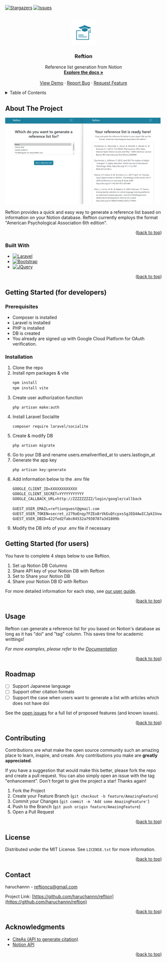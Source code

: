 <!-- Improved compatibility of back to top link: See: https://github.com/othneildrew/Best-README-Template/pull/73 -->
<a name="readme-top"></a>
<!--
*** Thanks for checking out the Best-README-Template. If you have a suggestion
*** that would make this better, please fork the repo and create a pull request
*** or simply open an issue with the tag "enhancement".
*** Don't forget to give the project a star!
*** Thanks again! Now go create something AMAZING! :D
-->



<!-- PROJECT SHIELDS -->
<!--
*** I'm using markdown "reference style" links for readability.
*** Reference links are enclosed in brackets [ ] instead of parentheses ( ).
*** See the bottom of this document for the declaration of the reference variables
*** for contributors-url, forks-url, etc. This is an optional, concise syntax you may use.
*** https://www.markdownguide.org/basic-syntax/#reference-style-links
-->
[![Stargazers][stars-shield]][stars-url]
[![Issues][issues-shield]][issues-url]



<!-- PROJECT LOGO -->
<br />
<div align="center">
  <a href="https://github.com/haruchannn/reftion">
    <img src="public\assets\img\icon.png" alt="Logo" width="80" height="80">
  </a>

<h3 align="center">Reftion</h3>

  <p align="center">
    Reference list generation from Notion 
    <br />
    <a href="https://github.com/haruchannn/reftion"><strong>Explore the docs »</strong></a>
    <br />
    <br />
    <a href="https://github.com/haruchannn/reftion">View Demo</a>
    ·
    <a href="https://github.com/haruchannn/reftion/issues">Report Bug</a>
    ·
    <a href="https://github.com/haruchannn/reftion/issues">Request Feature</a>
  </p>
</div>



<!-- TABLE OF CONTENTS -->
<details>
  <summary>Table of Contents</summary>
  <ol>
    <li>
      <a href="#about-the-project">About The Project</a>
      <ul>
        <li><a href="#built-with">Built With</a></li>
      </ul>
    </li>
    <li>
      <a href="#getting-started">Getting Started</a>
      <ul>
        <li><a href="#prerequisites">Prerequisites</a></li>
        <li><a href="#installation">Installation</a></li>
      </ul>
    </li>
    <li><a href="#usage">Usage</a></li>
    <li><a href="#roadmap">Roadmap</a></li>
    <li><a href="#contributing">Contributing</a></li>
    <li><a href="#license">License</a></li>
    <li><a href="#contact">Contact</a></li>
    <li><a href="#acknowledgments">Acknowledgments</a></li>
  </ol>
</details>



<!-- ABOUT THE PROJECT -->
## About The Project

<img src="public\assets\img\desc_overall.png" width="500">

Reftion provides a quick and easy way to generate a reference list based on information on your Notion database. Reftion currently employs the format "American Psychological Association 6th edition".

<p align="right">(<a href="#readme-top">back to top</a>)</p>



### Built With
* [![Laravel][Laravel.com]][Laravel-url]
* [![Bootstrap][Bootstrap.com]][Bootstrap-url]
* [![JQuery][JQuery.com]][JQuery-url]

<p align="right">(<a href="#readme-top">back to top</a>)</p>



<!-- GETTING STARTED -->
## Getting Started (for developers)
### Prerequisites
- Composer is installed
- Laravel is installed
- PHP is installed
- DB is created
- You already are signed up with Google Cloud Platform for OAuth verification.

### Installation

1. Clone the repo
2. Install npm packages & vite
   ```sh
   npm install
   npm install vite
   ```
3. Create user authorization function
   ```
   php artisan make:auth
   ```
4. Install Laravel Socialite
   ```
   composer require laravel/socialite
   ```
5. Create & modify DB
   ```
   php artisan migrate
   ```
6. Go to your DB and rename users.emailverified_at to users.lastlogin_at
7. Generate the app key
    ```
    php artisan key:generate
    ```
8. Add information below to the .env file
    ```
    GOOGLE_CLIENT_ID=XXXXXXXXXXXX
    GOOGLE_CLIENT_SECRET=YYYYYYYYYYY
    GOOGLE_CALLBACK_URL=http://ZZZZZZZZZ/login/google/callback

    GUEST_USER_EMAIL=reftionguest@gmail.com
    GUEST_USER_TOKEN=secret_z279aEnqy7FZEo8rVkEuQtcpxsSgJEQ4AwICJpkIUvw
    GUEST_USER_DBID=422fed2fabc04532a7930787a3d1809b
    ```
9. Modify the DB info of your .env file if necessary 

## Getting Started (for users)

You have to complete 4 steps below to use Reftion. 
1. Set up Notion DB Columns
2. Share API key of your Notion DB with Reftion
3. Set to Share your Notion DB
4. Share your Notion DB ID with Reftion

For more detailed information for each step, see [our user guide](https://reftion.com/onboarding).

<p align="right">(<a href="#readme-top">back to top</a>)</p>

<!-- USAGE EXAMPLES -->
## Usage

Reftion can generate a reference list for you based on Notion's database as long as it has "doi" and "tag" column. This saves time for academic writtings! 

_For more examples, please refer to the [Documentation](https://example.com)_

<p align="right">(<a href="#readme-top">back to top</a>)</p>



<!-- ROADMAP -->
## Roadmap

- [ ]  Support Japanese language
- [ ]  Support other citation formats
- [ ]  Support the case when users want to generate a list with articles which does not have doi

See the [open issues](https://github.com/haruchannn/reftion/issues) for a full list of proposed features (and known issues).

<p align="right">(<a href="#readme-top">back to top</a>)</p>



<!-- CONTRIBUTING -->
## Contributing

Contributions are what make the open source community such an amazing place to learn, inspire, and create. Any contributions you make are **greatly appreciated**.

If you have a suggestion that would make this better, please fork the repo and create a pull request. You can also simply open an issue with the tag "enhancement".
Don't forget to give the project a star! Thanks again!

1. Fork the Project
2. Create your Feature Branch (`git checkout -b feature/AmazingFeature`)
3. Commit your Changes (`git commit -m 'Add some AmazingFeature'`)
4. Push to the Branch (`git push origin feature/AmazingFeature`)
5. Open a Pull Request

<p align="right">(<a href="#readme-top">back to top</a>)</p>



<!-- LICENSE -->
## License

Distributed under the MIT License. See `LICENSE.txt` for more information.

<p align="right">(<a href="#readme-top">back to top</a>)</p>



<!-- CONTACT -->
## Contact

haruchannn  - reftioncs@gmail.com

Project Link: [https://github.com/haruchannn/reftion](https://github.com/haruchannn/reftion)

<p align="right">(<a href="#readme-top">back to top</a>)</p>



<!-- ACKNOWLEDGMENTS -->
## Acknowledgments

* [CiteAs (API to generate citation)](https://citeas.org/api)
* [Notion API](https://developers.notion.com/)

<p align="right">(<a href="#readme-top">back to top</a>)</p>



<!-- MARKDOWN LINKS & IMAGES -->
<!-- https://www.markdownguide.org/basic-syntax/#reference-style-links -->
[contributors-shield]: https://img.shields.io/github/contributors/haruchannn/reftion.svg?style=for-the-badge
[contributors-url]: https://github.com/haruchannn/reftion/graphs/contributors
[forks-shield]: https://img.shields.io/github/forks/haruchannn/reftion.svg?style=for-the-badge
[forks-url]: https://github.com/haruchannn/reftion/network/members
[stars-shield]: https://img.shields.io/github/stars/haruchannn/reftion.svg?style=for-the-badge
[stars-url]: https://github.com/haruchannn/reftion/stargazers
[issues-shield]: https://img.shields.io/github/issues/haruchannn/reftion.svg?style=for-the-badge
[issues-url]: https://github.com/haruchannn/reftion/issues
[license-shield]: https://img.shields.io/github/license/haruchannn/reftion.svg?style=for-the-badge
[license-url]: https://github.com/haruchannn/reftion/blob/master/LICENSE.txt
[linkedin-shield]: https://img.shields.io/badge/-LinkedIn-black.svg?style=for-the-badge&logo=linkedin&colorB=555
[linkedin-url]: https://linkedin.com/in/linkedin_username
[product-screenshot]: images/screenshot.png
[Next.js]: https://img.shields.io/badge/next.js-000000?style=for-the-badge&logo=nextdotjs&logoColor=white
[Next-url]: https://nextjs.org/
[React.js]: https://img.shields.io/badge/React-20232A?style=for-the-badge&logo=react&logoColor=61DAFB
[React-url]: https://reactjs.org/
[Vue.js]: https://img.shields.io/badge/Vue.js-35495E?style=for-the-badge&logo=vuedotjs&logoColor=4FC08D
[Vue-url]: https://vuejs.org/
[Angular.io]: https://img.shields.io/badge/Angular-DD0031?style=for-the-badge&logo=angular&logoColor=white
[Angular-url]: https://angular.io/
[Svelte.dev]: https://img.shields.io/badge/Svelte-4A4A55?style=for-the-badge&logo=svelte&logoColor=FF3E00
[Svelte-url]: https://svelte.dev/
[Laravel.com]: https://img.shields.io/badge/Laravel-FF2D20?style=for-the-badge&logo=laravel&logoColor=white
[Laravel-url]: https://laravel.com
[Bootstrap.com]: https://img.shields.io/badge/Bootstrap-563D7C?style=for-the-badge&logo=bootstrap&logoColor=white
[Bootstrap-url]: https://getbootstrap.com
[JQuery.com]: https://img.shields.io/badge/jQuery-0769AD?style=for-the-badge&logo=jquery&logoColor=white
[JQuery-url]: https://jquery.com 
